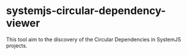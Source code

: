 # systemjs-circular-dependency-viewer

This tool aim to the discovery of the Circular Dependencies in SystemJS projects.